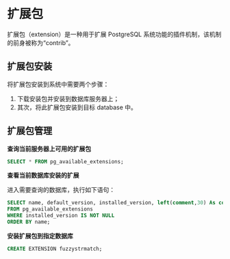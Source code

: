 # 扩展包

扩展包（extension）是一种用于扩展 PostgreSQL 系统功能的插件机制，该机制的前身被称为“contrib”。

## 扩展包安装

将扩展包安装到系统中需要两个步骤：

1. 下载安装包并安装到数据库服务器上；
2. 其次，将此扩展包安装到目标 database 中。

## 扩展包管理

**查询当前服务器上可用的扩展包**

```sql
SELECT * FROM pg_available_extensions;
```

**查看当前数据库安装的扩展**

进入需要查询的数据库，执行如下语句：

```sql
SELECT name, default_version, installed_version, left(comment,30) As comment
FROM pg_available_extensions
WHERE installed_version IS NOT NULL
ORDER BY name;
```

**安装扩展包到指定数据库**

```sql
CREATE EXTENSION fuzzystrmatch;
```